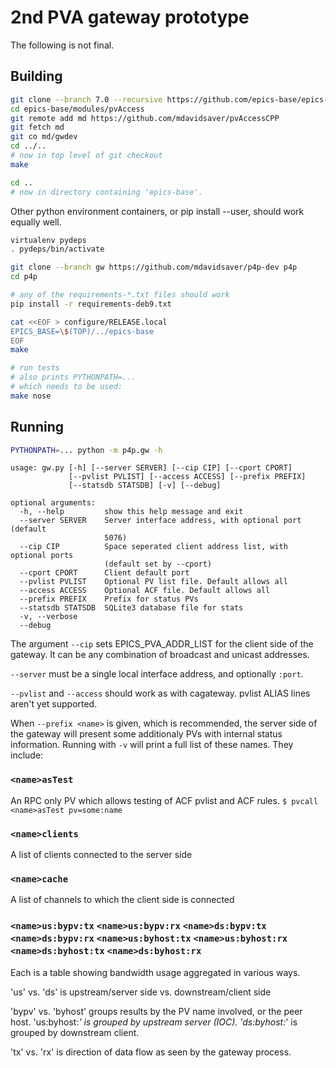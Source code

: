 # 2nd PVA gateway prototype

The following is not final.

## Building

```sh
git clone --branch 7.0 --recursive https://github.com/epics-base/epics-base
cd epics-base/modules/pvAccess
git remote add md https://github.com/mdavidsaver/pvAccessCPP
git fetch md
git co md/gwdev
cd ../..
# now in top level of git checkout
make
```

```sh
cd ..
# now in directory containing 'epics-base'.
```

Other python environment containers, or pip install --user,
should work equally well.

```sh
virtualenv pydeps
. pydeps/bin/activate
```

```sh
git clone --branch gw https://github.com/mdavidsaver/p4p-dev p4p
cd p4p

# any of the requirements-*.txt files should work
pip install -r requirements-deb9.txt

cat <<EOF > configure/RELEASE.local
EPICS_BASE=\$(TOP)/../epics-base
EOF
make

# run tests
# also prints PYTHONPATH=...
# which needs to be used:
make nose
```

## Running

```sh
PYTHONPATH=... python -m p4p.gw -h
```

```
usage: gw.py [-h] [--server SERVER] [--cip CIP] [--cport CPORT]
             [--pvlist PVLIST] [--access ACCESS] [--prefix PREFIX]
             [--statsdb STATSDB] [-v] [--debug]

optional arguments:
  -h, --help         show this help message and exit
  --server SERVER    Server interface address, with optional port (default
                     5076)
  --cip CIP          Space seperated client address list, with optional ports
                     (default set by --cport)
  --cport CPORT      Client default port
  --pvlist PVLIST    Optional PV list file. Default allows all
  --access ACCESS    Optional ACF file. Default allows all
  --prefix PREFIX    Prefix for status PVs
  --statsdb STATSDB  SQLite3 database file for stats
  -v, --verbose
  --debug
```

The argument `--cip` sets EPICS_PVA_ADDR_LIST for the client side of the
gateway.  It can be any combination of broadcast and unicast addresses.

`--server` must be a single local interface address, and optionally `:port`.

`--pvlist` and `--access` should work as with cagateway.
pvlist ALIAS lines aren't yet supported.

When `--prefix <name>` is given, which is recommended, the server side of
the gateway will present some additionaly PVs with internal status information.
Running with `-v` will print a full list of these names.  They include:

### `<name>asTest`

  An RPC only PV which allows testing of ACF pvlist and ACF rules.
  `$ pvcall <name>asTest pv=some:name`

### `<name>clients`

  A list of clients connected to the server side

### `<name>cache`

  A list of channels to which the client side is connected

### `<name>us:bypv:tx` `<name>us:bypv:rx` `<name>ds:bypv:tx` `<name>ds:bypv:rx` `<name>us:byhost:tx` `<name>us:byhost:rx` `<name>ds:byhost:tx` `<name>ds:byhost:rx`

  Each is a table showing bandwidth usage aggregated in various ways.

  'us' vs. 'ds' is upstream/server side vs. downstream/client side

  'bypv' vs. 'byhost' groups results by the PV name involved, or the peer host.
  'us:byhost:*' is grouped by upstream server (IOC).  'ds:byhost:*' is grouped
  by downstream client.

  'tx' vs. 'rx' is direction of data flow as seen by the gateway process.
